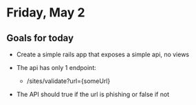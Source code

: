 
# Friday, May 2

## Goals for today

- Create a simple rails app that exposes a simple api, no views
- The api has only 1 endpoint:
  - /sites/validate?url={someUrl}

- The API should true if the url is phishing or false if not
